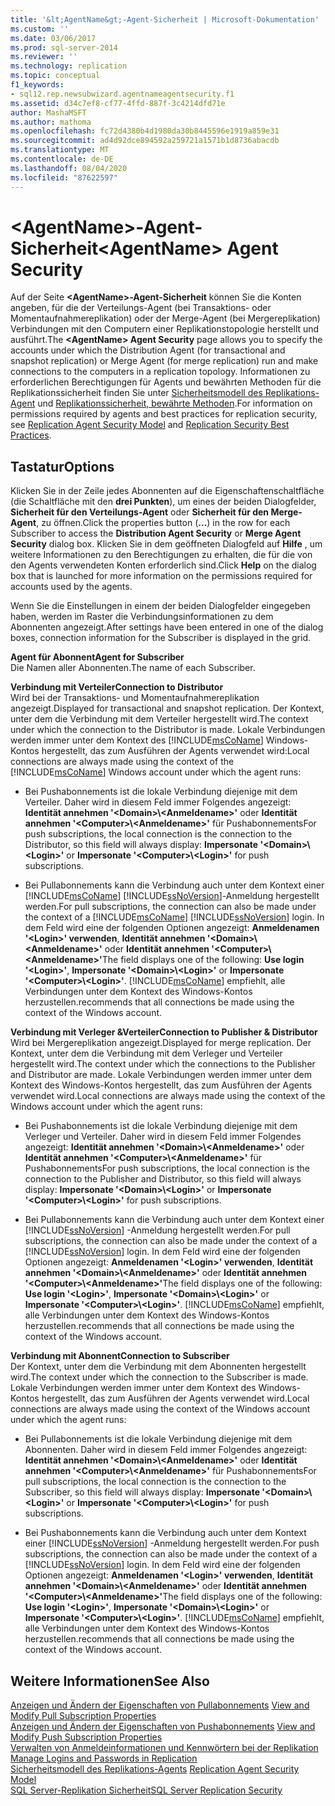 ```yaml
---
title: '&lt;AgentName&gt;-Agent-Sicherheit | Microsoft-Dokumentation'
ms.custom: ''
ms.date: 03/06/2017
ms.prod: sql-server-2014
ms.reviewer: ''
ms.technology: replication
ms.topic: conceptual
f1_keywords:
- sql12.rep.newsubwizard.agentnameagentsecurity.f1
ms.assetid: d34c7ef8-cf77-4ffd-887f-3c4214dfd71e
author: MashaMSFT
ms.author: mathoma
ms.openlocfilehash: fc72d4380b4d1980da30b8445596e1919a859e31
ms.sourcegitcommit: ad4d92dce894592a259721a1571b1d8736abacdb
ms.translationtype: MT
ms.contentlocale: de-DE
ms.lasthandoff: 08/04/2020
ms.locfileid: "87622597"
---
```

# <a name="ltagentnamegt-agent-security"></a><span data-ttu-id="d936a-102">&lt;AgentName&gt;-Agent-Sicherheit</span><span class="sxs-lookup"><span data-stu-id="d936a-102">&lt;AgentName&gt; Agent Security</span></span>
  <span data-ttu-id="d936a-103">Auf der Seite **\<AgentName>-Agent-Sicherheit** können Sie die Konten angeben, für die der Verteilungs-Agent (bei Transaktions- oder Momentaufnahmereplikation) oder der Merge-Agent (bei Mergereplikation) Verbindungen mit den Computern einer Replikationstopologie herstellt und ausführt.</span><span class="sxs-lookup"><span data-stu-id="d936a-103">The **\<AgentName> Agent Security** page allows you to specify the accounts under which the Distribution Agent (for transactional and snapshot replication) or Merge Agent (for merge replication) run and make connections to the computers in a replication topology.</span></span> <span data-ttu-id="d936a-104">Informationen zu erforderlichen Berechtigungen für Agents und bewährten Methoden für die Replikationssicherheit finden Sie unter [Sicherheitsmodell des Replikations-Agent](security/replication-agent-security-model.md) und [Replikationssicherheit, bewährte Methoden](security/replication-security-best-practices.md).</span><span class="sxs-lookup"><span data-stu-id="d936a-104">For information on permissions required by agents and best practices for replication security, see [Replication Agent Security Model](security/replication-agent-security-model.md) and [Replication Security Best Practices](security/replication-security-best-practices.md).</span></span>  
  
## <a name="options"></a><span data-ttu-id="d936a-105">Tastatur</span><span class="sxs-lookup"><span data-stu-id="d936a-105">Options</span></span>  
 <span data-ttu-id="d936a-106">Klicken Sie in der Zeile jedes Abonnenten auf die Eigenschaftenschaltfläche (die Schaltfläche mit den **drei Punkten**), um eines der beiden Dialogfelder, **Sicherheit für den Verteilungs-Agent** oder **Sicherheit für den Merge-Agent**, zu öffnen.</span><span class="sxs-lookup"><span data-stu-id="d936a-106">Click the properties button (**...**) in the row for each Subscriber to access the **Distribution Agent Security** or **Merge Agent Security** dialog box.</span></span> <span data-ttu-id="d936a-107">Klicken Sie in dem geöffneten Dialogfeld auf **Hilfe** , um weitere Informationen zu den Berechtigungen zu erhalten, die für die von den Agents verwendeten Konten erforderlich sind.</span><span class="sxs-lookup"><span data-stu-id="d936a-107">Click **Help** on the dialog box that is launched for more information on the permissions required for accounts used by the agents.</span></span>  
  
 <span data-ttu-id="d936a-108">Wenn Sie die Einstellungen in einem der beiden Dialogfelder eingegeben haben, werden im Raster die Verbindungsinformationen zu dem Abonnenten angezeigt.</span><span class="sxs-lookup"><span data-stu-id="d936a-108">After settings have been entered in one of the dialog boxes, connection information for the Subscriber is displayed in the grid.</span></span>  
  
 <span data-ttu-id="d936a-109">**Agent für Abonnent**</span><span class="sxs-lookup"><span data-stu-id="d936a-109">**Agent for Subscriber**</span></span>  
 <span data-ttu-id="d936a-110">Die Namen aller Abonnenten.</span><span class="sxs-lookup"><span data-stu-id="d936a-110">The name of each Subscriber.</span></span>  
  
 <span data-ttu-id="d936a-111">**Verbindung mit Verteiler**</span><span class="sxs-lookup"><span data-stu-id="d936a-111">**Connection to Distributor**</span></span>  
 <span data-ttu-id="d936a-112">Wird bei der Transaktions- und Momentaufnahmereplikation angezeigt.</span><span class="sxs-lookup"><span data-stu-id="d936a-112">Displayed for transactional and snapshot replication.</span></span> <span data-ttu-id="d936a-113">Der Kontext, unter dem die Verbindung mit dem Verteiler hergestellt wird.</span><span class="sxs-lookup"><span data-stu-id="d936a-113">The context under which the connection to the Distributor is made.</span></span> <span data-ttu-id="d936a-114">Lokale Verbindungen werden immer unter dem Kontext des [!INCLUDE[msCoName](../../includes/msconame-md.md)] Windows-Kontos hergestellt, das zum Ausführen der Agents verwendet wird:</span><span class="sxs-lookup"><span data-stu-id="d936a-114">Local connections are always made using the context of the [!INCLUDE[msCoName](../../includes/msconame-md.md)] Windows account under which the agent runs:</span></span>  
  
-   <span data-ttu-id="d936a-115">Bei Pushabonnements ist die lokale Verbindung diejenige mit dem Verteiler. Daher wird in diesem Feld immer Folgendes angezeigt: **Identität annehmen '\<Domain>\\<Anmeldename\>'** oder **Identität annehmen '\<Computer>\\<Anmeldename\>'** für Pushabonnements</span><span class="sxs-lookup"><span data-stu-id="d936a-115">For push subscriptions, the local connection is the connection to the Distributor, so this field will always display: **Impersonate '\<Domain>\\<Login\>'** or **Impersonate '\<Computer>\\<Login\>'** for push subscriptions.</span></span>  
  
-   <span data-ttu-id="d936a-116">Bei Pullabonnements kann die Verbindung auch unter dem Kontext einer [!INCLUDE[msCoName](../../includes/msconame-md.md)] [!INCLUDE[ssNoVersion](../../includes/ssnoversion-md.md)]-Anmeldung hergestellt werden.</span><span class="sxs-lookup"><span data-stu-id="d936a-116">For pull subscriptions, the connection can also be made under the context of a [!INCLUDE[msCoName](../../includes/msconame-md.md)] [!INCLUDE[ssNoVersion](../../includes/ssnoversion-md.md)] login.</span></span> <span data-ttu-id="d936a-117">In dem Feld wird eine der folgenden Optionen angezeigt: **Anmeldenamen '\<Login>' verwenden**, **Identität annehmen '\<Domain>\\<Anmeldename\>'** oder **Identität annehmen '\<Computer>\\<Anmeldename\>'**</span><span class="sxs-lookup"><span data-stu-id="d936a-117">The field displays one of the following: **Use login '\<Login>'**, **Impersonate '\<Domain>\\<Login\>'** or **Impersonate '\<Computer>\\<Login\>'**.</span></span> [!INCLUDE[msCoName](../../includes/msconame-md.md)] <span data-ttu-id="d936a-118">empfiehlt, alle Verbindungen unter dem Kontext des Windows-Kontos herzustellen.</span><span class="sxs-lookup"><span data-stu-id="d936a-118">recommends that all connections be made using the context of the Windows account.</span></span>  
  
 <span data-ttu-id="d936a-119">**Verbindung mit Verleger &Verteiler**</span><span class="sxs-lookup"><span data-stu-id="d936a-119">**Connection to Publisher & Distributor**</span></span>  
 <span data-ttu-id="d936a-120">Wird bei Mergereplikation angezeigt.</span><span class="sxs-lookup"><span data-stu-id="d936a-120">Displayed for merge replication.</span></span> <span data-ttu-id="d936a-121">Der Kontext, unter dem die Verbindung mit dem Verleger und Verteiler hergestellt wird.</span><span class="sxs-lookup"><span data-stu-id="d936a-121">The context under which the connections to the Publisher and Distributor are made.</span></span> <span data-ttu-id="d936a-122">Lokale Verbindungen werden immer unter dem Kontext des Windows-Kontos hergestellt, das zum Ausführen der Agents verwendet wird.</span><span class="sxs-lookup"><span data-stu-id="d936a-122">Local connections are always made using the context of the Windows account under which the agent runs:</span></span>  
  
-   <span data-ttu-id="d936a-123">Bei Pushabonnements ist die lokale Verbindung diejenige mit dem Verleger und Verteiler. Daher wird in diesem Feld immer Folgendes angezeigt: **Identität annehmen '\<Domain>\\<Anmeldename\>'** oder **Identität annehmen '\<Computer>\\<Anmeldename\>'** für Pushabonnements</span><span class="sxs-lookup"><span data-stu-id="d936a-123">For push subscriptions, the local connection is the connection to the Publisher and Distributor, so this field will always display: **Impersonate '\<Domain>\\<Login\>'** or **Impersonate '\<Computer>\\<Login\>'** for push subscriptions.</span></span>  
  
-   <span data-ttu-id="d936a-124">Bei Pullabonnements kann die Verbindung auch unter dem Kontext einer [!INCLUDE[ssNoVersion](../../includes/ssnoversion-md.md)] -Anmeldung hergestellt werden.</span><span class="sxs-lookup"><span data-stu-id="d936a-124">For pull subscriptions, the connection can also be made under the context of a [!INCLUDE[ssNoVersion](../../includes/ssnoversion-md.md)] login.</span></span> <span data-ttu-id="d936a-125">In dem Feld wird eine der folgenden Optionen angezeigt: **Anmeldenamen '\<Login>' verwenden**, **Identität annehmen '\<Domain>\\<Anmeldename\>'** oder **Identität annehmen '\<Computer>\\<Anmeldename\>'**</span><span class="sxs-lookup"><span data-stu-id="d936a-125">The field displays one of the following: **Use login '\<Login>'**, **Impersonate '\<Domain>\\<Login\>'** or **Impersonate '\<Computer>\\<Login\>'**.</span></span> [!INCLUDE[msCoName](../../includes/msconame-md.md)] <span data-ttu-id="d936a-126">empfiehlt, alle Verbindungen unter dem Kontext des Windows-Kontos herzustellen.</span><span class="sxs-lookup"><span data-stu-id="d936a-126">recommends that all connections be made using the context of the Windows account.</span></span>  
  
 <span data-ttu-id="d936a-127">**Verbindung mit Abonnent**</span><span class="sxs-lookup"><span data-stu-id="d936a-127">**Connection to Subscriber**</span></span>  
 <span data-ttu-id="d936a-128">Der Kontext, unter dem die Verbindung mit dem Abonnenten hergestellt wird.</span><span class="sxs-lookup"><span data-stu-id="d936a-128">The context under which the connection to the Subscriber is made.</span></span> <span data-ttu-id="d936a-129">Lokale Verbindungen werden immer unter dem Kontext des Windows-Kontos hergestellt, das zum Ausführen der Agents verwendet wird.</span><span class="sxs-lookup"><span data-stu-id="d936a-129">Local connections are always made using the context of the Windows account under which the agent runs:</span></span>  
  
-   <span data-ttu-id="d936a-130">Bei Pullabonnements ist die lokale Verbindung diejenige mit dem Abonnenten. Daher wird in diesem Feld immer Folgendes angezeigt: **Identität annehmen '\<Domain>\\<Anmeldename\>'** oder **Identität annehmen '\<Computer>\\<Anmeldename\>'** für Pushabonnements</span><span class="sxs-lookup"><span data-stu-id="d936a-130">For pull subscriptions, the local connection is the connection to the Subscriber, so this field will always display: **Impersonate '\<Domain>\\<Login\>'** or **Impersonate '\<Computer>\\<Login\>'** for push subscriptions.</span></span>  
  
-   <span data-ttu-id="d936a-131">Bei Pushabonnements kann die Verbindung auch unter dem Kontext einer [!INCLUDE[ssNoVersion](../../includes/ssnoversion-md.md)] -Anmeldung hergestellt werden.</span><span class="sxs-lookup"><span data-stu-id="d936a-131">For push subscriptions, the connection can also be made under the context of a [!INCLUDE[ssNoVersion](../../includes/ssnoversion-md.md)] login.</span></span> <span data-ttu-id="d936a-132">In dem Feld wird eine der folgenden Optionen angezeigt: **Anmeldenamen '\<Login>' verwenden**, **Identität annehmen '\<Domain>\\<Anmeldename\>'** oder **Identität annehmen '\<Computer>\\<Anmeldename\>'**</span><span class="sxs-lookup"><span data-stu-id="d936a-132">The field displays one of the following: **Use login '\<Login>'**, **Impersonate '\<Domain>\\<Login\>'** or **Impersonate '\<Computer>\\<Login\>'**.</span></span> [!INCLUDE[msCoName](../../includes/msconame-md.md)] <span data-ttu-id="d936a-133">empfiehlt, alle Verbindungen unter dem Kontext des Windows-Kontos herzustellen.</span><span class="sxs-lookup"><span data-stu-id="d936a-133">recommends that all connections be made using the context of the Windows account.</span></span>  
  
## <a name="see-also"></a><span data-ttu-id="d936a-134">Weitere Informationen</span><span class="sxs-lookup"><span data-stu-id="d936a-134">See Also</span></span>  
 <span data-ttu-id="d936a-135">[Anzeigen und Ändern der Eigenschaften von Pullabonnements](view-and-modify-pull-subscription-properties.md) </span><span class="sxs-lookup"><span data-stu-id="d936a-135">[View and Modify Pull Subscription Properties](view-and-modify-pull-subscription-properties.md) </span></span>  
 <span data-ttu-id="d936a-136">[Anzeigen und Ändern der Eigenschaften von Pushabonnements](view-and-modify-push-subscription-properties.md) </span><span class="sxs-lookup"><span data-stu-id="d936a-136">[View and Modify Push Subscription Properties](view-and-modify-push-subscription-properties.md) </span></span>  
 <span data-ttu-id="d936a-137">[Verwalten von Anmeldeinformationen und Kennwörtern bei der Replikation](security/identity-and-access-control-replication.md#manage-logins-and-passwords-in-replication) </span><span class="sxs-lookup"><span data-stu-id="d936a-137">[Manage Logins and Passwords in Replication](security/identity-and-access-control-replication.md#manage-logins-and-passwords-in-replication) </span></span>  
 <span data-ttu-id="d936a-138">[Sicherheitsmodell des Replikations-Agents](security/replication-agent-security-model.md) </span><span class="sxs-lookup"><span data-stu-id="d936a-138">[Replication Agent Security Model](security/replication-agent-security-model.md) </span></span>  
 [<span data-ttu-id="d936a-139">SQL Server-Replikation Sicherheit</span><span class="sxs-lookup"><span data-stu-id="d936a-139">SQL Server Replication Security</span></span>](security/view-and-modify-replication-security-settings.md)  
  
  
